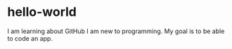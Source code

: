 # hello-world
I am learning about GitHub
I am new to programming.  My goal is to be able to code an app.
